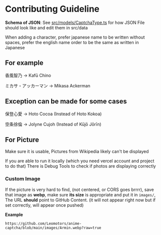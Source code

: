 # Contributing Guideline

**Schema of JSON**: See [src/models/CaptchaType.ts](src/models/CaptchaType.ts)
for how JSON File should look like and edit them in src/data

When adding a character, prefer japanese name to be written without spaces,
prefer the english name order to be the same as written in Japanese

## For example

香風智乃 -> Kafū Chino

ミカサ・アッカーマン -> Mikasa Ackerman

## Exception can be made for some cases

保登心愛 -> Hoto Cocoa (Instead of Hoto Kokoa)

空条徐倫 -> Jolyne Cujoh (Instead of Kūjō Jōrīn)

## For Picture

Make sure it is usable, Pictures from Wikipedia likely can't be displayed

If you are able to run it locally (which you need vercel account and project to do that)
There is Debug Tools to check if photos are displaying correctly

### Custom Image

If the picture is very hard to find, (not centered, or CORS goes brrrr),
save that image as **webp**, make sure **its size** is appropriate and put it in
`images/`, The URL **should** point to GitHub Content. (it will not appear right
now but if set correctly, will appear once pushed)

**Example**

```
https://github.com/Leomotors/anime-captcha/blob/main/images/Armin.webp?raw=true
```
